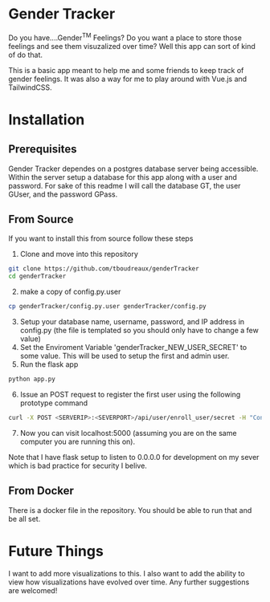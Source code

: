 # Gender Tracker
Do you have....Gender<sup>TM</sup> Feelings? Do you want a place to store those feelings and see them visuzalized over time? Well this app can sort of kind of do that.

This is a basic app meant to help me and some friends to keep track of gender feelings. It was also a way for me to play around with Vue.js and TailwindCSS.

# Installation

## Prerequisites
Gender Tracker dependes on a postgres database server being accessible. Within the server setup a database for this app along with a user and password. For sake of this readme I will call the database GT, the user GUser, and the password GPass. 

## From Source
If you want to install this from source follow these steps

 1. Clone and move into this repository
 ```bash
git clone https://github.com/tboudreaux/genderTracker
cd genderTracker
```
 2. make a copy of config.py.user
 ```bash
cp genderTracker/config.py.user genderTracker/config.py
```
 3. Setup your database name, username, password, and IP address in config.py (the file is templated so you should only have to change a few value)
 4. Set the Enviroment Variable 'genderTracker_NEW_USER_SECRET' to some value. This will be used to setup the first and admin user.
 5. Run the flask app
 ```bash
python app.py
```
 6. Issue an POST request to register the first user using the following prototype command
 ```bash
curl -X POST <SERVERIP>:<SEVERPORT>/api/user/enroll_user/secret -H "Content-Type: application/json" -d '{"new_user_secret": "$genderTracker_NEW_USER_SECRET", "new_user": "<USERNAME>", "new_pass": "<PASSWORD>", "new_email": "<EMAIL>"}' 
```
 7. Now you can visit localhost:5000 (assuming you are on the same computer you are running this on).

 Note that I have flask setup to listen to 0.0.0.0 for development on my sever which is bad practice for security I belive. 

## From Docker
There is a docker file in the repository. You should be able to run that and be all set.


# Future Things
I want to add more visualizations to this. I also want to add the ability to view how visualizations have evolved over time. Any further suggestions are welcomed!
